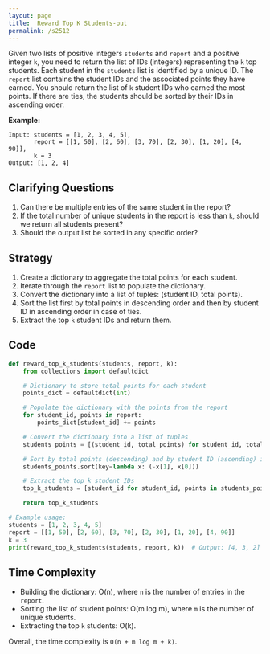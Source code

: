 ```yaml
---
layout: page
title:  Reward Top K Students-out
permalink: /s2512
---
```


Given two lists of positive integers `students` and `report` and a positive integer `k`, you need to return the list of IDs (integers) representing the `k` top students. Each student in the `students` list is identified by a unique ID. The `report` list contains the student IDs and the associated points they have earned. You should return the list of `k` student IDs who earned the most points. If there are ties, the students should be sorted by their IDs in ascending order.

**Example:**
```
Input: students = [1, 2, 3, 4, 5], 
       report = [[1, 50], [2, 60], [3, 70], [2, 30], [1, 20], [4, 90]], 
       k = 3
Output: [1, 2, 4]
```

## Clarifying Questions
1. Can there be multiple entries of the same student in the report?
2. If the total number of unique students in the report is less than `k`, should we return all students present?
3. Should the output list be sorted in any specific order?

## Strategy
1. Create a dictionary to aggregate the total points for each student.
2. Iterate through the `report` list to populate the dictionary.
3. Convert the dictionary into a list of tuples: (student ID, total points).
4. Sort the list first by total points in descending order and then by student ID in ascending order in case of ties.
5. Extract the top `k` student IDs and return them.

## Code
```python
def reward_top_k_students(students, report, k):
    from collections import defaultdict

    # Dictionary to store total points for each student
    points_dict = defaultdict(int)

    # Populate the dictionary with the points from the report
    for student_id, points in report:
        points_dict[student_id] += points

    # Convert the dictionary into a list of tuples
    students_points = [(student_id, total_points) for student_id, total_points in points_dict.items()]

    # Sort by total points (descending) and by student ID (ascending) in case of ties
    students_points.sort(key=lambda x: (-x[1], x[0]))

    # Extract the top k student IDs
    top_k_students = [student_id for student_id, points in students_points[:k]]

    return top_k_students

# Example usage:
students = [1, 2, 3, 4, 5]
report = [[1, 50], [2, 60], [3, 70], [2, 30], [1, 20], [4, 90]]
k = 3
print(reward_top_k_students(students, report, k))  # Output: [4, 3, 2]
```

## Time Complexity
- Building the dictionary: O(n), where `n` is the number of entries in the `report`.
- Sorting the list of student points: O(m log m), where `m` is the number of unique students.
- Extracting the top `k` students: O(k).

Overall, the time complexity is `O(n + m log m + k)`.